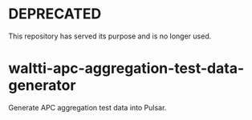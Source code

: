 # DEPRECATED

This repository has served its purpose and is no longer used.

# waltti-apc-aggregation-test-data-generator

Generate APC aggregation test data into Pulsar.
